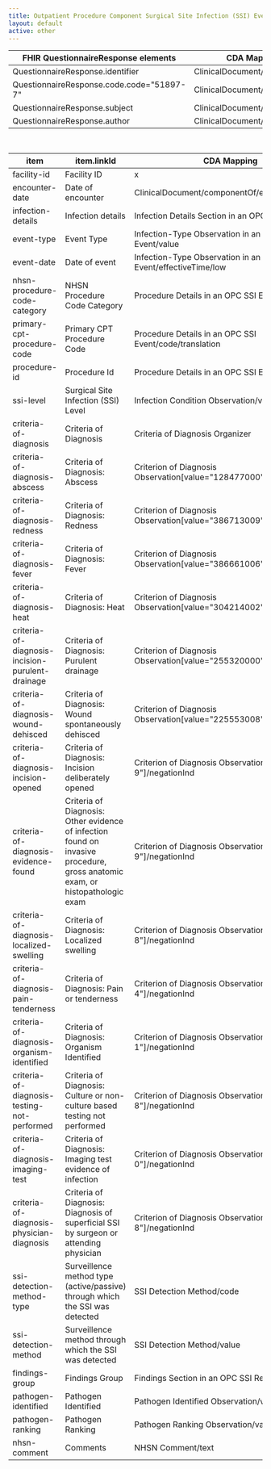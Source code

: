 ```yaml
---
title: Outpatient Procedure Component Surgical Site Infection (SSI) Event Mapping to CDA
layout: default
active: other
---
```


<!-- { :.no_toc } -->

<!-- TOC  the css styling for this is \pages\assets\css\project.css under 'markdown-toc'-->

<!-- * Do not remove this line (it will not be displayed)
{:toc} -->

<!-- end TOC -->

<table class="codes">
  <thead>
    <tr>
      <th>FHIR QuestionnaireResponse elements</th>
      <th>CDA Mapping</th>
    </tr>
  </thead>
  <tbody>
    <tr>
      <td>QuestionnaireResponse.identifier</td>
      <td>ClinicalDocument/id</td>
    </tr>
    <tr>
      <td>QuestionnaireResponse.code.code="51897-7"</td>
      <td>ClinicalDocument/code</td>
    </tr>
    <tr>
      <td>QuestionnaireResponse.subject</td>
      <td>ClinicalDocument/recordTarget</td>
    </tr>
    <tr>
      <td>QuestionnaireResponse.author</td>
      <td>ClinicalDocument/author</td>
    </tr>
  </tbody>
</table>

<br/>

<table class="codes">
  <thead>
    <tr>
      <th>item</th>
      <th>item.linkId</th>
      <th>CDA Mapping</th>
    </tr>
  </thead>
  <tbody>
    <tr>
      <td>facility-id</td>
      <td>Facility ID</td>
      <td>x</td>
    </tr>
    <tr>
      <td>encounter-date</td>
      <td>Date of encounter</td>
      <td>ClinicalDocument/componentOf/effectiveTime/low</td>
    </tr>
    <tr>
      <td>infection-details</td>
      <td>Infection details</td>
      <td>Infection Details Section in an OPC SSI Report</td>
    </tr>
    <tr>
      <td>event-type</td>
      <td>Event Type</td>
      <td>Infection-Type Observation in an OPC SSI Event/value</td>
    </tr>
    <tr>
      <td>event-date</td>
      <td>Date of event</td>
      <td>Infection-Type Observation in an OPC SSI Event/effectiveTime/low</td>
    </tr>
    <tr>
      <td>nhsn-procedure-code-category</td>
      <td>NHSN Procedure Code Category</td>
      <td>Procedure Details in an OPC SSI Event/code</td>
    </tr>
    <tr>
      <td>primary-cpt-procedure-code</td>
      <td>Primary CPT Procedure Code</td>
      <td>Procedure Details in an OPC SSI Event/code/translation</td>
    </tr>
    <tr>
      <td>procedure-id</td>
      <td>Procedure Id</td>
      <td>Procedure Details in an OPC SSI Event/code/id</td>
    </tr>
    <tr>
      <td>ssi-level</td>
      <td>Surgical Site Infection (SSI) Level</td>
      <td>Infection Condition Observation/value</td>
    </tr>
    <tr>
      <td>criteria-of-diagnosis</td>
      <td>Criteria of Diagnosis</td>
      <td>Criteria of Diagnosis Organizer</td>
    </tr>
    <tr>
      <td>criteria-of-diagnosis-abscess</td>
      <td>Criteria of Diagnosis: Abscess</td>
      <td>Criterion of Diagnosis Observation[value="128477000"]/negationInd</td>
    </tr>
    <tr>
      <td>criteria-of-diagnosis-redness</td>
      <td>Criteria of Diagnosis: Redness</td>
      <td>Criterion of Diagnosis Observation[value="386713009"]/negationInd</td>
    </tr>
    <tr>
      <td>criteria-of-diagnosis-fever</td>
      <td>Criteria of Diagnosis: Fever</td>
      <td>Criterion of Diagnosis Observation[value="386661006"]/negationInd</td>
    </tr>
    <tr>
      <td>criteria-of-diagnosis-heat</td>
      <td>Criteria of Diagnosis: Heat</td>
      <td>Criterion of Diagnosis Observation[value="304214002"]/negationInd</td>
    </tr>
    <tr>
      <td>criteria-of-diagnosis-incision-purulent-drainage</td>
      <td>Criteria of Diagnosis: Purulent drainage</td>
      <td>Criterion of Diagnosis Observation[value="255320000"]/negationInd</td>
    </tr>
    <tr>
      <td>criteria-of-diagnosis-wound-dehisced</td>
      <td>Criteria of Diagnosis: Wound spontaneously dehisced</td>
      <td>Criterion of Diagnosis Observation[value="225553008"]/negationInd</td>
    </tr>
    <tr>
      <td>criteria-of-diagnosis-incision-opened</td>
      <td>Criteria of Diagnosis: Incision deliberately opened</td>
      <td>Criterion of Diagnosis Observation[value="1967-9"]/negationInd</td>
    </tr>
    <tr>
      <td>criteria-of-diagnosis-evidence-found</td>
      <td>Criteria of Diagnosis: Other evidence of infection found on invasive procedure, gross anatomic exam, or histopathologic exam</td>
      <td>Criterion of Diagnosis Observation[value="1905-9"]/negationInd</td>
    </tr>
    <tr>
      <td>criteria-of-diagnosis-localized-swelling</td>
      <td>Criteria of Diagnosis: Localized swelling</td>
      <td>Criterion of Diagnosis Observation[value="1920-8"]/negationInd</td>
    </tr>
    <tr>
      <td>criteria-of-diagnosis-pain-tenderness</td>
      <td>Criteria of Diagnosis: Pain or tenderness</td>
      <td>Criterion of Diagnosis Observation[value="1960-4"]/negationInd</td>
    </tr>
    <tr>
      <td>criteria-of-diagnosis-organism-identified</td>
      <td>Criteria of Diagnosis: Organism Identified</td>
      <td>Criterion of Diagnosis Observation[value="1952-1"]/negationInd</td>
    </tr>
    <tr>
      <td>criteria-of-diagnosis-testing-not-performed</td>
      <td>Criteria of Diagnosis: Culture or non-culture based testing not performed</td>
      <td>Criterion of Diagnosis Observation[value="1901-8"]/negationInd</td>
    </tr>
    <tr>
      <td>criteria-of-diagnosis-imaging-test</td>
      <td>Criteria of Diagnosis: Imaging test evidence of infection</td>
      <td>Criterion of Diagnosis Observation[value="1924-0"]/negationInd</td>
    </tr>
    <tr>
      <td>criteria-of-diagnosis-physician-diagnosis</td>
      <td>Criteria of Diagnosis: Diagnosis of superficial SSI by surgeon or attending physician</td>
      <td>Criterion of Diagnosis Observation[value="1963-8"]/negationInd</td>
    </tr>
    <tr>
      <td>ssi-detection-method-type</td>
      <td>Surveillence method type (active/passive) through which the SSI was detected</td>
      <td>SSI Detection Method/code</td>
    </tr>
    <tr>
      <td>ssi-detection-method</td>
      <td>Surveillence method through which the SSI was detected</td>
      <td>SSI Detection Method/value</td>
    </tr>
    <tr>
      <td>findings-group</td>
      <td>Findings Group</td>
      <td>Findings Section in an OPC SSI Report</td>
    </tr>
    <tr>
      <td>pathogen-identified</td>
      <td>Pathogen Identified</td>
      <td>Pathogen Identified Observation/value</td>
    </tr>
    <tr>
      <td>pathogen-ranking</td>
      <td>Pathogen Ranking</td>
      <td>Pathogen Ranking Observation/value</td>
    </tr>
    <tr>
      <td>nhsn-comment</td>
      <td>Comments</td>
      <td>NHSN Comment/text</td>
    </tr>
  </tbody>
</table>